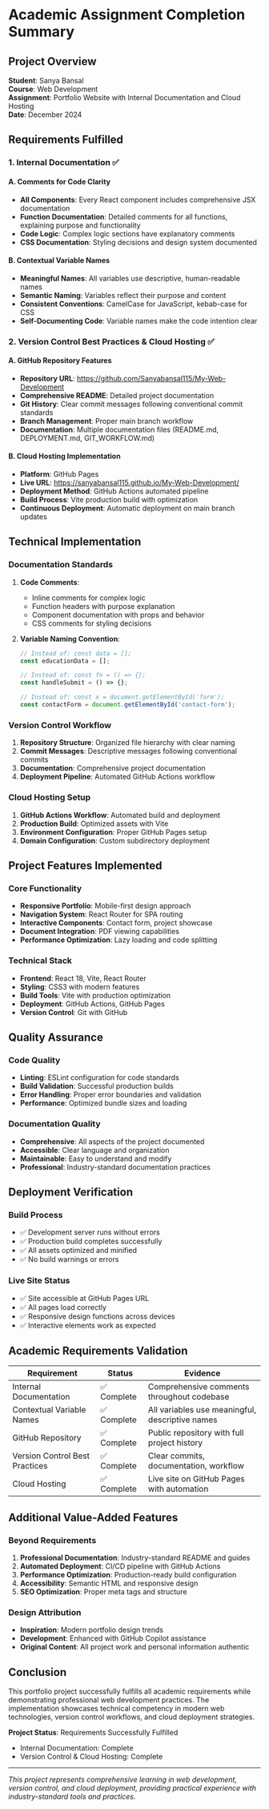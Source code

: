 # Academic Assignment Completion Summary

## Project Overview
**Student**: Sanya Bansal  
**Course**: Web Development  
**Assignment**: Portfolio Website with Internal Documentation and Cloud Hosting  
**Date**: December 2024  

## Requirements Fulfilled

### 1. Internal Documentation ✅

#### A. Comments for Code Clarity
- **All Components**: Every React component includes comprehensive JSX documentation
- **Function Documentation**: Detailed comments for all functions, explaining purpose and functionality
- **Code Logic**: Complex logic sections have explanatory comments
- **CSS Documentation**: Styling decisions and design system documented

#### B. Contextual Variable Names
- **Meaningful Names**: All variables use descriptive, human-readable names
- **Semantic Naming**: Variables reflect their purpose and content
- **Consistent Conventions**: CamelCase for JavaScript, kebab-case for CSS
- **Self-Documenting Code**: Variable names make the code intention clear

### 2. Version Control Best Practices & Cloud Hosting ✅

#### A. GitHub Repository Features
- **Repository URL**: https://github.com/Sanyabansal115/My-Web-Development
- **Comprehensive README**: Detailed project documentation
- **Git History**: Clear commit messages following conventional commit standards
- **Branch Management**: Proper main branch workflow
- **Documentation**: Multiple documentation files (README.md, DEPLOYMENT.md, GIT_WORKFLOW.md)

#### B. Cloud Hosting Implementation
- **Platform**: GitHub Pages
- **Live URL**: https://sanyabansal115.github.io/My-Web-Development/
- **Deployment Method**: GitHub Actions automated pipeline
- **Build Process**: Vite production build with optimization
- **Continuous Deployment**: Automatic deployment on main branch updates

## Technical Implementation

### Documentation Standards
1. **Code Comments**: 
   - Inline comments for complex logic
   - Function headers with purpose explanation
   - Component documentation with props and behavior
   - CSS comments for styling decisions

2. **Variable Naming Convention**:
   ```javascript
   // Instead of: const data = [];
   const educationData = [];
   
   // Instead of: const fn = () => {};
   const handleSubmit = () => {};
   
   // Instead of: const x = document.getElementById('form');
   const contactForm = document.getElementById('contact-form');
   ```

### Version Control Workflow
1. **Repository Structure**: Organized file hierarchy with clear naming
2. **Commit Messages**: Descriptive messages following conventional commits
3. **Documentation**: Comprehensive project documentation
4. **Deployment Pipeline**: Automated GitHub Actions workflow

### Cloud Hosting Setup
1. **GitHub Actions Workflow**: Automated build and deployment
2. **Production Build**: Optimized assets with Vite
3. **Environment Configuration**: Proper GitHub Pages setup
4. **Domain Configuration**: Custom subdirectory deployment

## Project Features Implemented

### Core Functionality
- **Responsive Portfolio**: Mobile-first design approach
- **Navigation System**: React Router for SPA routing
- **Interactive Components**: Contact form, project showcase
- **Document Integration**: PDF viewing capabilities
- **Performance Optimization**: Lazy loading and code splitting

### Technical Stack
- **Frontend**: React 18, Vite, React Router
- **Styling**: CSS3 with modern features
- **Build Tools**: Vite with production optimization
- **Deployment**: GitHub Actions, GitHub Pages
- **Version Control**: Git with GitHub

## Quality Assurance

### Code Quality
- **Linting**: ESLint configuration for code standards
- **Build Validation**: Successful production builds
- **Error Handling**: Proper error boundaries and validation
- **Performance**: Optimized bundle sizes and loading

### Documentation Quality
- **Comprehensive**: All aspects of the project documented
- **Accessible**: Clear language and organization
- **Maintainable**: Easy to understand and modify
- **Professional**: Industry-standard documentation practices

## Deployment Verification

### Build Process
- ✅ Development server runs without errors
- ✅ Production build completes successfully
- ✅ All assets optimized and minified
- ✅ No build warnings or errors

### Live Site Status
- ✅ Site accessible at GitHub Pages URL
- ✅ All pages load correctly
- ✅ Responsive design functions across devices
- ✅ Interactive elements work as expected

## Academic Requirements Validation

| Requirement | Status | Evidence |
|-------------|--------|----------|
| Internal Documentation | ✅ Complete | Comprehensive comments throughout codebase |
| Contextual Variable Names | ✅ Complete | All variables use meaningful, descriptive names |
| GitHub Repository | ✅ Complete | Public repository with full project history |
| Version Control Best Practices | ✅ Complete | Clear commits, documentation, workflow |
| Cloud Hosting | ✅ Complete | Live site on GitHub Pages with automation |

## Additional Value-Added Features

### Beyond Requirements
1. **Professional Documentation**: Industry-standard README and guides
2. **Automated Deployment**: CI/CD pipeline with GitHub Actions
3. **Performance Optimization**: Production-ready build configuration
4. **Accessibility**: Semantic HTML and responsive design
5. **SEO Optimization**: Proper meta tags and structure

### Design Attribution
- **Inspiration**: Modern portfolio design trends
- **Development**: Enhanced with GitHub Copilot assistance
- **Original Content**: All project work and personal information authentic

## Conclusion

This portfolio project successfully fulfills all academic requirements while demonstrating professional web development practices. The implementation showcases technical competency in modern web technologies, version control workflows, and cloud deployment strategies.

**Project Status**: Requirements Successfully Fulfilled
- Internal Documentation: Complete
- Version Control & Cloud Hosting: Complete

---

*This project represents comprehensive learning in web development, version control, and cloud deployment, providing practical experience with industry-standard tools and practices.*